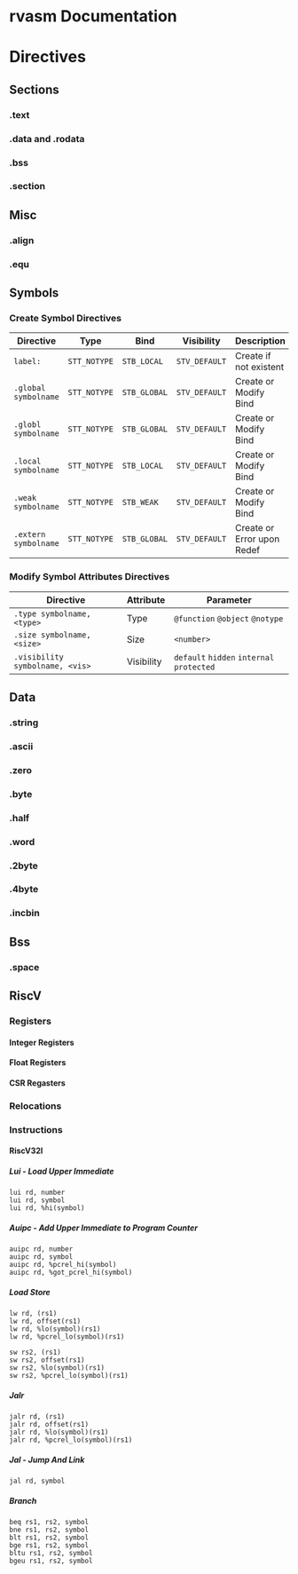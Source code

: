 # rvasm Documentation

# Directives

## Sections
### .text
### .data and .rodata
### .bss
### .section
## Misc
### .align
### .equ

## Symbols

### Create Symbol Directives
| Directive             | Type         | Bind         | Visibility    | Description                |
| --------------------- | ------------ | ------------ | ------------- | -------------------------- |
| `label:`              | `STT_NOTYPE` | `STB_LOCAL`  | `STV_DEFAULT` | Create if not existent     |
| `.global symbolname`  | `STT_NOTYPE` | `STB_GLOBAL` | `STV_DEFAULT` | Create or Modify Bind      |
| `.globl symbolname`   | `STT_NOTYPE` | `STB_GLOBAL` | `STV_DEFAULT` | Create or Modify Bind      |
| `.local symbolname`   | `STT_NOTYPE` | `STB_LOCAL`  | `STV_DEFAULT` | Create or Modify Bind      |
| `.weak symbolname`    | `STT_NOTYPE` | `STB_WEAK`   | `STV_DEFAULT` | Create or Modify Bind      |
| `.extern symbolname`  | `STT_NOTYPE` | `STB_GLOBAL` | `STV_DEFAULT` | Create or Error upon Redef |

### Modify Symbol Attributes Directives
| Directive                       | Attribute  | Parameter                                 |
| ------------------------------- | ---------- | ----------------------------------------- |
| `.type symbolname, <type>`      | Type       | `@function` `@object` `@notype`           |
| `.size symbolname, <size>`      | Size       | `<number>`                                |
| `.visibility symbolname, <vis>` | Visibility | `default` `hidden` `internal` `protected` |



## Data
### .string
### .ascii
### .zero
### .byte
### .half
### .word
### .2byte
### .4byte
### .incbin

## Bss
### .space


## RiscV
### Registers
#### Integer Registers
#### Float Registers
#### CSR Regasters
### Relocations
### Instructions
#### RiscV32I

##### Lui - Load Upper Immediate
```
lui rd, number
lui rd, symbol
lui rd, %hi(symbol)
```
##### Auipc - Add Upper Immediate to Program Counter
```
auipc rd, number
auipc rd, symbol
auipc rd, %pcrel_hi(symbol)
auipc rd, %got_pcrel_hi(symbol)
```


##### Load Store

```
lw rd, (rs1)
lw rd, offset(rs1)
lw rd, %lo(symbol)(rs1)
lw rd, %pcrel_lo(symbol)(rs1)
```

```
sw rs2, (rs1)
sw rs2, offset(rs1)
sw rs2, %lo(symbol)(rs1)
sw rs2, %pcrel_lo(symbol)(rs1)
```

##### Jalr
```
jalr rd, (rs1)
jalr rd, offset(rs1)
jalr rd, %lo(symbol)(rs1)
jalr rd, %pcrel_lo(symbol)(rs1)
```

##### Jal - Jump And Link
```
jal rd, symbol
```

##### Branch
```
beq rs1, rs2, symbol
bne rs1, rs2, symbol
blt rs1, rs2, symbol
bge rs1, rs2, symbol
bltu rs1, rs2, symbol
bgeu rs1, rs2, symbol
```

